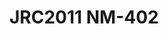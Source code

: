 # JRC2011 NM-402
<a name="material" />
<script type="application/ld+json">

  {
    "@context": "https://schema.org/",
    "@type": "ChemicalSubstance",
    "http://purl.org/dc/terms/conformsTo":
      {
        "@type": "CreativeWork",
        "@id": "https://bioschemas.org/profiles/ChemicalSubstance/0.4-RELEASE/"
      },
    "@id": "https://egonw.github.io/nanowiki/nanowiki360.html#material",
    "name": "JRC2011 NM-402",
    "sameAs: "http://127.0.0.1/mediawiki/index.php/Special:URIResolver/JRC2011_NM-2D402"
  }
</script>

